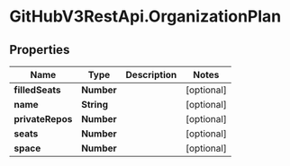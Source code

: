 # GitHubV3RestApi.OrganizationPlan

## Properties

Name | Type | Description | Notes
------------ | ------------- | ------------- | -------------
**filledSeats** | **Number** |  | [optional] 
**name** | **String** |  | [optional] 
**privateRepos** | **Number** |  | [optional] 
**seats** | **Number** |  | [optional] 
**space** | **Number** |  | [optional] 


